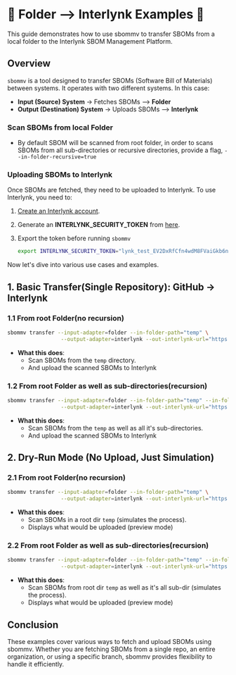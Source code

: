 
# 🔹 Folder --> Interlynk Examples 🔹

This guide demonstrates how to use sbommv to transfer SBOMs from a local folder to the Interlynk SBOM Management Platform.

## Overview

`sbommv` is a tool designed to transfer SBOMs (Software Bill of Materials) between systems. It operates with two different systems. In this case:

- **Input (Source) System** → Fetches SBOMs  --> **Folder**
- **Output (Destination) System** → Uploads SBOMs  --> **Interlynk**

### Scan SBOMs from local Folder

- By default SBOM will be scanned from root folder, in order to scans SBOMs from all sub-directories or recursive directories, provide a flag, `--in-folder-recursive=true`

### Uploading SBOMs to Interlynk

Once SBOMs are fetched, they need to be uploaded to Interlynk. To use Interlynk, you need to:

1. [Create an Interlynk account](https://app.interlynk.io/auth).
2. Generate an **INTERLYNK_SECURITY_TOKEN** from [here](https://app.interlynk.io/vendor/settings?tab=security%20tokens).
3. Export the token before running `sbommv`

    ```bash
    export INTERLYNK_SECURITY_TOKEN="lynk_test_EV2DxRfCfn4wdM8FVaiGkb6ny3KgSJ7JE5zT"
    ```

Now let's dive into various use cases and examples.

## 1. Basic Transfer(Single Repository): GitHub  → Interlynk

### 1.1 From root Folder(no recursion)

```bash
sbommv transfer --input-adapter=folder --in-folder-path="temp" \
                 --output-adapter=interlynk --out-interlynk-url="https://api.interlynk.io/lynkapi"
```

- **What this does**:
  - Scan SBOMs from the `temp` directory.
  - And upload the scanned SBOMs to Interlynk

### 1.2 From root Folder as well as sub-directories(recursion)

```bash
sbommv transfer --input-adapter=folder --in-folder-path="temp" --in-folder-recursive=true \
                 --output-adapter=interlynk --out-interlynk-url="https://api.interlynk.io/lynkapi"
```

- **What this does**:
  - Scan SBOMs from the `temp` as well as all it's sub-directories.
  - And upload the scanned SBOMs to Interlynk

## 2. Dry-Run Mode (No Upload, Just Simulation)

### 2.1 From root Folder(no recursion)

```bash
sbommv transfer --input-adapter=folder --in-folder-path="temp" \
                 --output-adapter=interlynk --out-interlynk-url="https://api.interlynk.io/lynkapi" --dry-run
```

- **What this does**:
  - Scan SBOMs in a root dir `temp` (simulates the process).
  - Displays what would be uploaded (preview mode)

### 2.2 From root Folder as well as sub-directories(recursion)

```bash
sbommv transfer --input-adapter=folder --in-folder-path="temp" --in-folder-recursive=true \
                 --output-adapter=interlynk --out-interlynk-url="https://api.interlynk.io/lynkapi" --dry-run
```

- **What this does**:
  - Scan SBOMs from root dir `temp` as well as it's all sub-dir (simulates the process).
  - Displays what would be uploaded (preview mode)

## Conclusion

These examples cover various ways to fetch and upload SBOMs using sbommv. Whether you are fetching SBOMs from a single repo, an entire organization, or using a specific branch, sbommv provides flexibility to handle it efficiently.
